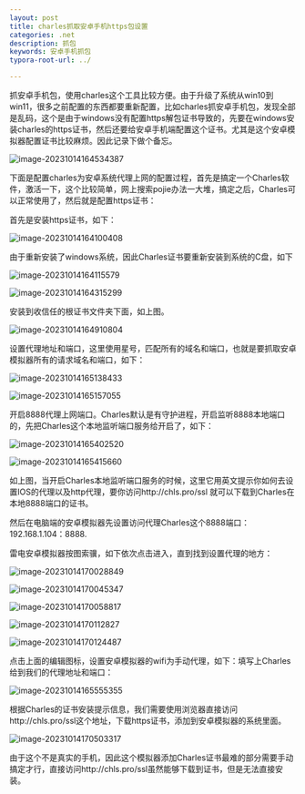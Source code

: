 ```yaml
---
layout: post
title: charles抓取安卓手机https包设置
categories: .net
description: 抓包
keywords: 安卓手机抓包
typora-root-url: ../

---
```


抓安卓手机包，使用charles这个工具比较方便。由于升级了系统从win10到win11，很多之前配置的东西都要重新配置，比如charles抓安卓手机包，发现全部是乱码，这个是由于windows没有配置https解包证书导致的，先要在windows安装charles的https证书，然后还要给安卓手机端配置这个证书。尤其是这个安卓模拟器配置证书比较麻烦。因此记录下做个备忘。

![image-20231014164534387](/images/posts/image-20231014164534387.png)



下面是配置charles为安卓系统代理上网的配置过程，首先是搞定一个Charles软件，激活一下，这个比较简单，网上搜索pojie办法一大堆，搞定之后，Charles可以正常使用了，然后就是配置https证书：

首先是安装https证书，如下：

![image-20231014164100408](/images/posts/image-20231014164100408.png)

由于重新安装了windows系统，因此Charles证书要重新安装到系统的C盘，如下

![image-20231014164115579](/images/posts/image-20231014164115579.png)

![image-20231014164315299](/images/posts/image-20231014164315299.png)

安装到收信任的根证书文件夹下面，如上图。

![image-20231014164910804](/images/posts/image-20231014164910804.png)

设置代理地址和端口，这里使用星号，匹配所有的域名和端口，也就是要抓取安卓模拟器所有的请求域名和端口，如下：

![image-20231014165138433](/images/posts/image-20231014165138433.png)

![image-20231014165157055](/images/posts/image-20231014165157055.png)

开启8888代理上网端口。Charles默认是有守护进程，开启监听8888本地端口的，先把Charles这个本地监听端口服务给开启了，如下：

![image-20231014165402520](/images/posts/image-20231014165402520.png)

![image-20231014165415660](/images/posts/image-20231014165415660.png)

如上图，当开启Charles本地监听端口服务的时候，这里它用英文提示你如何去设置IOS的代理以及http代理，要你访问http://chls.pro/ssl 就可以下载到Charles在本地8888端口的证书。

然后在电脑端的安卓模拟器先设置访问代理Charles这个8888端口：192.168.1.104：8888.

雷电安卓模拟器按图索骥，如下依次点击进入，直到找到设置代理的地方：

![image-20231014170028849](/images/posts/image-20231014170028849.png)

![image-20231014170045347](/images/posts/image-20231014170045347.png)

![image-20231014170058817](/images/posts/image-20231014170058817.png)

![image-20231014170112827](/images/posts/image-20231014170112827.png)

![image-20231014170124487](/images/posts/image-20231014170124487.png)



点击上面的编辑图标，设置安卓模拟器的wifi为手动代理，如下：填写上Charles给到我们的代理地址和端口：



![image-20231014165555355](/images/posts/image-20231014165555355.png)

根据Charles的证书安装提示信息，我们需要使用浏览器直接访问http://chls.pro/ssl这个地址，下载https证书，添加到安卓模拟器的系统里面。

![image-20231014170503317](/images/posts/image-20231014170503317.png)

由于这个不是真实的手机，因此这个模拟器添加Charles证书最难的部分需要手动搞定才行，直接访问http://chls.pro/ssl虽然能够下载到证书，但是无法直接安装。

